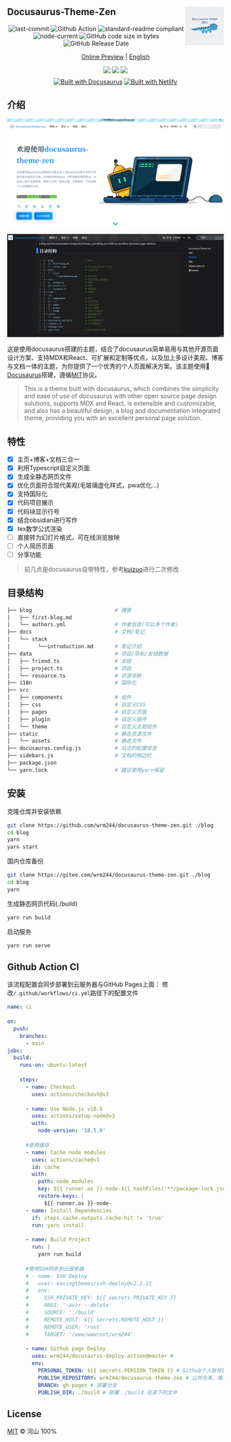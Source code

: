 
## Docusaurus-Theme-Zen [<img src="static/assets/images/avatar300.png" width="90" height="90" align="right">](https://wrm244.gxist.cn/)

<p align="center">
<img src="https://img.shields.io/github/last-commit/wrm244/docusaurus-theme-zen?label=update&logo=github" alt="last-commit" />
<img src="https://github.com/wrm244/docusaurus-theme-zen/actions/workflows/ci.yml/badge.svg" alt="Github Action" />
<img src="https://img.shields.io/badge/readme%20style-standard-brightgreen.svg" alt="standard-readme compliant" />
<img src="https://img.shields.io/node/v/create-docusaurus" alt="node-current" />
<img src="https://img.shields.io/github/languages/code-size/wrm244/docusaurus-theme-zen" alt="GitHub code size in bytes" />
<img src="https://img.shields.io/github/release-date/wrm244/docusaurus-theme-zen" alt="GitHub Release Date" />
</p>

<p align=center>
<a href="https://wrm244.github.io/docusaurus-theme-zen/">Online Preview</a> | <a href="./READMEN.md">English</a>
</p>

<p align=center>
<a href="https://stackblitz.com/github/wrm244/docusaurus-theme-zen" rel="nofollow"><img src="https://developer.stackblitz.com/img/open_in_stackblitz.svg"></a> <a href="https://vercel.com/new/clone?repository-url=https://github.com/wrm244/docusaurus-theme-zen/tree/main&project-name=blog&repo-name=blog" rel="nofollow"><img src="https://vercel.com/button"></a>
<a href="https://app.netlify.com/start/deploy?repository=https://github.com/wrm244/docusaurus-theme-zen" rel="nofollow"><img src="https://www.netlify.com/img/deploy/button.svg"></a>
<br/>
<a href="https://docusaurus.io/zh-CN/" target="_blank"><img alt="Built with Docusaurus" style="height:50px;margin-top:0.5rem" src="https://wrm244.github.io/assets/images/buildwith.png" /></a>  <a href="https://www.netlify.com/" target="_blank"><img alt="Built with Netlify" style="height:50px;margin-top:0.5rem " src="https://wrm244.github.io/assets/images/netlify-color-accent.svg" /></a>     
</p>

## 介绍

![网站首页](./static/assets/images/docus.png)

![网站首页](./static/assets/images/docus_bark.png)

这是使用docusaurus搭建的主题，结合了docusaurus简单易用与其他开源页面设计方案、支持MDX和React、可扩展和定制等优点，以及加上多设计美观、博客与文档一体的主题，为你提供了一个优秀的个人页面解决方案。该主题使用🦖 <a href="https://docusaurus.io/">Docusaurus</a>搭建，遵循[MIT](./LICENSE)协议。
> This is a theme built with docusaurus, which combines the simplicity and ease of use of docusaurus with other open source page design solutions, supports MDX and React, is extensible and customizable, and also has a beautiful design, a blog and documentation integrated theme, providing you with an excellent personal page solution.

## 特性
- [x] 主页+博客+文档三合一
- [x] 利用Typescript自定义页面
- [X] 生成全静态网页文件 
- [x] 优化页面符合现代美观(毛玻璃虚化样式，pwa优化...)
- [X] 支持国际化 
- [x] 代码项目展示
- [x] 代码块显示行号
- [x] 结合obsidian进行写作 
- [x] tex数学公式渲染
- [ ] 直接转为幻灯片格式，可在线浏览放映
- [ ] 个人简历页面
- [ ] 分享功能

> 前几点是docusaurus自带特性，参考[kuizuo](https://kuizuo.cn/)进行二次修改

## 目录结构

```bash
├── blog                           # 博客
│   ├── first-blog.md
│   └── authors.yml                # 作者信息(可以多个作者)
├── docs                           # 文档/笔记
│   └── stack
│         └──introduction.md       # 笔记介绍
├── data                           # 项目/导航/友链数据
│   ├── friend.ts                  # 友链
│   ├── project.ts                 # 项目
│   └── resource.ts                # 资源导航
├── i18n                           # 国际化
├── src
│   ├── components                 # 组件
│   ├── css                        # 自定义CSS
│   ├── pages                      # 自定义页面
│   ├── plugin                     # 自定义插件
│   └── theme                      # 自定义主题组件
├── static                         # 静态资源文件
│   └── assets                     # 静态文件
├── docusaurus.config.js           # 站点的配置信息
├── sidebars.js                    # 文档的侧边栏
├── package.json
└── yarn.lock                      # 建议使用yarn保留
```

## 安装

克隆仓库并安装依赖
```bash
git clone https://github.com/wrm244/docusaurus-theme-zen.git ./blog
cd blog
yarn
yarn start
```

国内仓库备份
```bash
git clone https://gitee.com/wrm244/docusaurus-theme-zen.git ./blog
cd blog
yarn
```

生成静态网页代码(./build)

```bash
yarn run build
```

启动服务
```bash
yarn run serve
```

## Github Action CI
该流程配置会同步部署到云服务器与GitHub Pages上面：
修改```/.github/workflows/ci.yml```路径下的配置文件
```yml
name: ci

on:
  push:
    branches:
      - main
jobs:
  build:
    runs-on: ubuntu-latest

    steps:
      - name: Checkout
        uses: actions/checkout@v3

      - name: Use Node.js v18.5
        uses: actions/setup-node@v3
        with:
          node-version: '18.5.0'

      #使用缓存
      - name: Cache node modules
        uses: actions/cache@v1
        id: cache
        with:
          path: node_modules
          key: ${{ runner.os }}-node-${{ hashFiles('**/package-lock.json') }}
          restore-keys: |
            ${{ runner.os }}-node-
      - name: Install Dependencies
        if: steps.cache.outputs.cache-hit != 'true'
        run: yarn install
      
      - name: Build Project
        run: |
          yarn run build

      #使用SSH同步到云服务器
      # - name: SSH Deploy
      #   uses: easingthemes/ssh-deploy@v2.2.11
      #   env:
      #     SSH_PRIVATE_KEY: ${{ secrets.PRIVATE_KEY }}
      #     ARGS: '-avzr --delete'
      #     SOURCE: './build'
      #     REMOTE_HOST: ${{ secrets.REMOTE_HOST }}
      #     REMOTE_USER: 'root'
      #     TARGET: '/www/wwwroot/wrm244'

      - name: Github page Deploy
        uses: wrm244/docusaurus-deploy-action@master # 
        env:
          PERSONAL_TOKEN: ${{ secrets.PERSION_TOKEN }} # Github个人账号密钥
          PUBLISH_REPOSITORY: wrm244/docusaurus-theme-zen # 公共仓库，格式：GitHub 用户名/仓库名
          BRANCH: gh-pages # 部署分支
          PUBLISH_DIR: ./build # 部署 ./build 目录下的文件

```


## License

[MIT](./LICENSE) © 河山 100%
